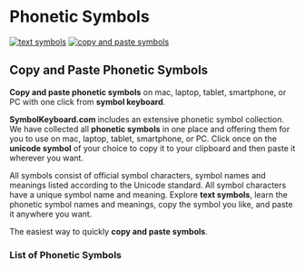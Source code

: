# Phonetic Symbols
[![text symbols](https://img.shields.io/badge/github-symbols-green.svg)](https://github.com/symbolkeyboard/symbols)
[![copy and paste symbols](https://img.shields.io/badge/source-symbolkeyboad.com-orange.svg)](https://symbolkeyboard.com)
## Copy and Paste Phonetic Symbols

**Copy and paste phonetic symbols** on mac, laptop, tablet, smartphone, or PC with one click from **symbol keyboard**.

**SymbolKeyboard.com** includes an extensive phonetic symbol collection. We have collected all **phonetic symbols** in one place and offering them for you to use on mac, laptop, tablet, smartphone, or PC. Click once on the **unicode symbol** of your choice to copy it to your clipboard and then paste it wherever you want.

All symbols consist of official symbol characters, symbol names and meanings listed according to the Unicode standard. All symbol characters have a unique symbol name and meaning. Explore **text symbols**, learn the phonetic symbol names and meanings, copy the symbol you like, and paste it anywhere you want.

The easiest way to quickly **copy and paste symbols**.
### List of Phonetic Symbols
